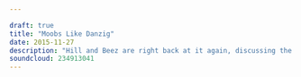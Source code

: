 ```yaml
---

draft: true
title: "Moobs Like Danzig"
date: 2015-11-27
description: "Hill and Beez are right back at it again, discussing the new releases from Foo Fighters, Stone Sour and Danzig. They pour over the Slam Dunk line up, live shows from Marilyn Manson and Beartooth and the Album Club is The Get Up Kids' superb Something To Write Home About. WARNING: This podcast contains talk of moobs. #moobs"
soundcloud: 234913041
---
```

